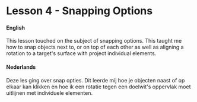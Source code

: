 # Lesson 4 - Snapping Options

#### English
This lesson touched on the subject of snapping options. This taught me how to snap objects next to, or on top of each other as well as aligning a rotation to a target's surface with project individual elements. 

 #### Nederlands
Deze les ging over snap opties. Dit leerde mij hoe je objecten naast of op elkaar kan klikken en hoe ik een rotatie tegen een doelwit's oppervlak moet uitlijnen met individuele elementen.